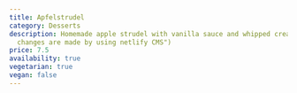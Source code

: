 ```yaml
---
title: Apfelstrudel
category: Desserts
description: Homemade apple strudel with vanilla sauce and whipped cream ("here
  changes are made by using netlify CMS")
price: 7.5
availability: true
vegetarian: true
vegan: false
---
```

